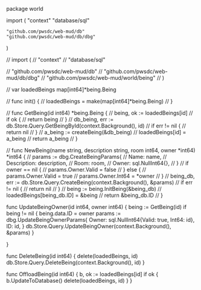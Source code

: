 package world

import (
	"context"
	"database/sql"

	"github.com/pwsdc/web-mud/db"
	"github.com/pwsdc/web-mud/db/dbg"
)

// import (
// 	"context"
// 	"database/sql"

// 	"github.com/pwsdc/web-mud/db"
// 	"github.com/pwsdc/web-mud/db/dbg"
// 	"github.com/pwsdc/web-mud/world/being"
// )

// var loadedBeings map[int64]*being.Being

// func init() {
// 	loadedBeings = make(map[int64]*being.Being)
// }

// func GetBeing(id int64) *being.Being {
// 	being, ok := loadedBeings[id]
// 	if ok {
// 		return being
// 	}
// 	db_being, err := db.Store.Query.GetBeingById(context.Background(), id)
// 	if err != nil {
// 		return nil
// 	}
// 	a_being := createBeing(&db_being)
// 	loadedBeings[id] = a_being
// 	return a_being
// }

// func NewBeing(name string, description string, room int64, owner *int64) *int64 {
// 	params := dbg.CreateBeingParams{
// 		Name:        name,
// 		Description: description,
// 		Room:        room,
// 		Owner:       sql.NullInt64{},
// 	}
// 	if owner == nil {
// 		params.Owner.Valid = false
// 	} else {
// 		params.Owner.Valid = true
// 		params.Owner.Int64 = *owner
// 	}
// 	being_db, err := db.Store.Query.CreateBeing(context.Background(), &params)
// 	if err != nil {
// 		return nil
// 	}
// 	being := being.InitBeing(&being_db)
// 	loadedBeings[being_db.ID] = &being
// 	return &being_db.ID
// }

func UpdateBeingOwner(id int64, owner int64) {
	being := GetBeing(id)
	if being != nil {
		being.data.ID = owner
		params := dbg.UpdateBeingOwnerParams{
			Owner: sql.NullInt64{Valid: true, Int64: id},
			ID:    id,
		}
		db.Store.Query.UpdateBeingOwner(context.Background(), &params)
	}

}

func DeleteBeing(id int64) {
	delete(loadedBeings, id)
	db.Store.Query.DeleteBeing(context.Background(), id)
}

func OffloadBeing(id int64) {
	b, ok := loadedBeings[id]
	if ok {
		b.UpdateToDatabase()
		delete(loadedBeings, id)
	}
}

